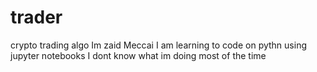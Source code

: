 # trader
crypto trading algo
Im zaid Meccai
I am learning to code on pythn using jupyter notebooks
I dont know what im doing most of the time
